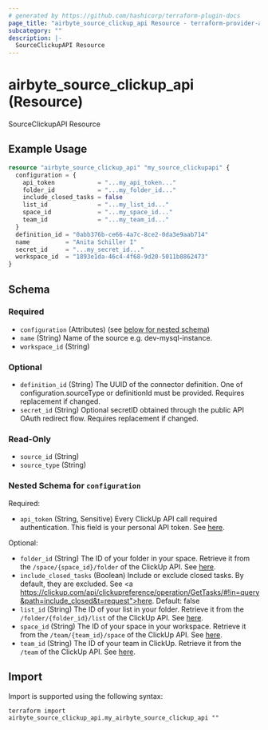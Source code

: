 ```yaml
---
# generated by https://github.com/hashicorp/terraform-plugin-docs
page_title: "airbyte_source_clickup_api Resource - terraform-provider-airbyte"
subcategory: ""
description: |-
  SourceClickupAPI Resource
---
```


# airbyte_source_clickup_api (Resource)

SourceClickupAPI Resource

## Example Usage

```terraform
resource "airbyte_source_clickup_api" "my_source_clickupapi" {
  configuration = {
    api_token            = "...my_api_token..."
    folder_id            = "...my_folder_id..."
    include_closed_tasks = false
    list_id              = "...my_list_id..."
    space_id             = "...my_space_id..."
    team_id              = "...my_team_id..."
  }
  definition_id = "0abb376b-ce66-4a7c-8ce2-0da3e9aab714"
  name          = "Anita Schiller I"
  secret_id     = "...my_secret_id..."
  workspace_id  = "1893e1da-46c4-4f68-9d20-5011b8862473"
}
```

<!-- schema generated by tfplugindocs -->
## Schema

### Required

- `configuration` (Attributes) (see [below for nested schema](#nestedatt--configuration))
- `name` (String) Name of the source e.g. dev-mysql-instance.
- `workspace_id` (String)

### Optional

- `definition_id` (String) The UUID of the connector definition. One of configuration.sourceType or definitionId must be provided. Requires replacement if changed.
- `secret_id` (String) Optional secretID obtained through the public API OAuth redirect flow. Requires replacement if changed.

### Read-Only

- `source_id` (String)
- `source_type` (String)

<a id="nestedatt--configuration"></a>
### Nested Schema for `configuration`

Required:

- `api_token` (String, Sensitive) Every ClickUp API call required authentication. This field is your personal API token. See <a href="https://clickup.com/api/developer-portal/authentication/#personal-token">here</a>.

Optional:

- `folder_id` (String) The ID of your folder in your space. Retrieve it from the `/space/{space_id}/folder` of the ClickUp API. See <a href="https://clickup.com/api/clickupreference/operation/GetFolders/">here</a>.
- `include_closed_tasks` (Boolean) Include or exclude closed tasks. By default, they are excluded. See <a https://clickup.com/api/clickupreference/operation/GetTasks/#!in=query&path=include_closed&t=request">here</a>. Default: false
- `list_id` (String) The ID of your list in your folder. Retrieve it from the `/folder/{folder_id}/list` of the ClickUp API. See <a href="https://clickup.com/api/clickupreference/operation/GetLists/">here</a>.
- `space_id` (String) The ID of your space in your workspace. Retrieve it from the `/team/{team_id}/space` of the ClickUp API. See <a href="https://clickup.com/api/clickupreference/operation/GetSpaces/">here</a>.
- `team_id` (String) The ID of your team in ClickUp. Retrieve it from the `/team` of the ClickUp API. See <a href="https://clickup.com/api/clickupreference/operation/GetAuthorizedTeams/">here</a>.

## Import

Import is supported using the following syntax:

```shell
terraform import airbyte_source_clickup_api.my_airbyte_source_clickup_api ""
```
